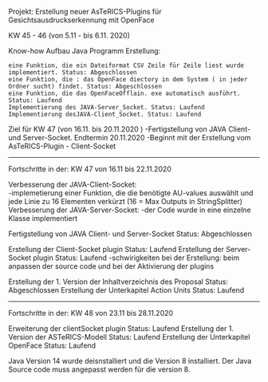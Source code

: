 Projekt: Erstellung neuer AsTeRICS-Plugins für Gesichtsausdruckserkennung mit OpenFace

KW 45 - 46 (von 5.11 - bis 6.11. 2020)

Know-how Aufbau
Java Programm Erstellung:

    eine Funktion, die ein Dateiformat CSV Zeile für Zeile liest wurde implementiert. Status: Abgeschlossen
    eine Funktion, die : das OpenFace diectory in dem System ( in jeder Ordner sucht) findet. Status: Abgeschlossen
    eine Funktion, die das OpenFaceOfflain. exe automatisch ausführt. Status: Laufend
    Implementierung des JAVA-Server_Socket. Status: Laufend
    Implementierung desJAVA-Client_Socket. Status: Laufend

Ziel für KW 47 (von 16.11. bis 20.11.2020 )
-Fertigstellung von JAVA Client- und Server-Socket. Endtermin 20.11.2020
-Beginnt mit der Erstellung vom AsTeRICS-Plugin - Client-Socket

***********************************************************************************
Fortschritte in der:
KW 47 von 16.11 bis 22.11.2020

Verbesserung der JAVA-Client-Socket:         
-implemetierung einer Funktion, die die benötigte AU-values auswählt 
    und jede Linie zu 16 Elementen verkürzt (16 = Max Outputs in StringSplitter)
Verbesserung der JAVA-Server-Socket:
-der Code wurde in eine einzelne Klasse implementiert

Fertigstellung von JAVA Client- und Server-Socket   Status: Abgeschlossen

Erstellung der Client-Socket plugin  Status: Laufend
Erstellung der Server-Socket plugin  Status: Laufend
-schwirigkeiten bei der Erstellung: beim anpassen der source code
 und bei der Aktivierung der plugins

Erstellung der 1. Version der Inhaltverzeichnis des Proposal  Status: Abgeschlossen
Erstellung der Unterkapitel Action Units     Status: Laufend

***********************************************************************************
Fortschritte in der:
KW 48 von 23.11 bis 28.11.2020

Erweiterung der clientSocket plugin              Status: Laufend
Erstellung der 1. Version der ASTeRICS-Modell    Status: Laufend
Erstellung der Unterkapitel OpenFace             Status: Laufend

Java Version 14 wurde deisnstalliert und die Version 8 installiert. 
Der Java Source code muss angepasst werden für die version 8.